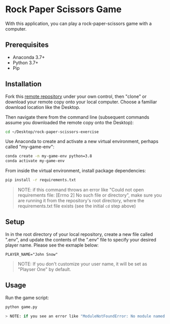 # Rock Paper Scissors Game

With this application, you can play a rock-paper-scissors game with a computer.

## Prerequisites

  + Anaconda 3.7+
  + Python 3.7+
  + Pip

## Installation

Fork this [remote repository](https://github.com/sshshana/rock-paper-scissors-exercise) under your own control, then "clone" or download your remote copy onto your local computer. Choose a familiar download location like the Desktop.

Then navigate there from the command line (subsequent commands assume you downloaded the remote copy onto the Desktop):

```sh
cd ~/Desktop/rock-paper-scissors-exercise
```

Use Anaconda to create and activate a new virtual environment, perhaps called "my-game-env":

```sh
conda create -n my-game-env python=3.8
conda activate my-game-env
```

From inside the virtual environment, install package dependencies:

```sh
pip install -r requirements.txt
```

> NOTE: if this command throws an error like "Could not open requirements file: [Errno 2] No such file or directory", make sure you are running it from the repository's root directory, where the requirements.txt file exists (see the initial `cd` step above)

## Setup

In in the root directory of your local repository, create a new file called ".env", and update the contents of the ".env" file to specify your desired player name. Please see the exmaple below:

    PLAYER_NAME="John Snow"

> NOTE: If you don't customize your user name, it will be set as "Playser One" by default.

## Usage

Run the game script:

```py
python game.py

> NOTE: if you see an error like "ModuleNotFoundError: No module named '...'", it's because the given package isn't installed, so run the `pip` command above to ensure that package has been installed into the virtual environment